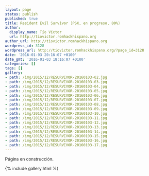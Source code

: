 ```yaml
---
layout: page
status: publish
published: true
title: Resident Evil Survivor (PSX, en progreso, 80%)
author:
  display_name: Tío Víctor
  url: http://tiovictor.romhackhispano.org
author_url: http://tiovictor.romhackhispano.org
wordpress_id: 3128
wordpress_url: http://tiovictor.romhackhispano.org/?page_id=3128
date: '2016-01-03 20:16:07 +0100'
date_gmt: '2016-01-03 18:16:07 +0100'
categories: []
tags: []
gallery:
- path: /img/2015/12/RESURVIVOR-20160103-02.jpg
- path: /img/2015/12/RESURVIVOR-20160103-03.jpg
- path: /img/2015/12/RESURVIVOR-20160103-04.jpg
- path: /img/2015/12/RESURVIVOR-20160103-05.jpg
- path: /img/2015/12/RESURVIVOR-20160103-06.jpg
- path: /img/2015/12/RESURVIVOR-20160103-07.jpg
- path: /img/2015/12/RESURVIVOR-20160103-08.jpg
- path: /img/2015/12/RESURVIVOR-20160103-09.jpg
- path: /img/2015/12/RESURVIVOR-20160103-10.jpg
- path: /img/2015/12/RESURVIVOR-20160103-11.jpg
- path: /img/2015/12/RESURVIVOR-20160103-12.jpg
- path: /img/2015/12/RESURVIVOR-20160103-13.jpg
- path: /img/2015/12/RESURVIVOR-20160103-14.jpg
- path: /img/2015/12/RESURVIVOR-20160103-15.jpg
- path: /img/2015/12/RESURVIVOR-20160103-16.jpg
- path: /img/2015/12/RESURVIVOR-20160103-17.jpg
---
```

Página en construcción.

{% include gallery.html %}
